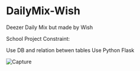 # DailyMix-Wish
Deezer Daily Mix but made by Wish

School Project
Constraint:

Use DB and relation betwen tables
Use Python Flask

![Capture](https://user-images.githubusercontent.com/64601123/137802025-ed449565-2465-4412-89c7-6bf0a1c90a76.PNG)
